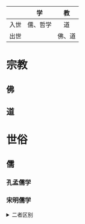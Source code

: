 |      | 学  |   教   |
|:----:|:---:|:------:|
| 入世 | 儒、哲学  |   道   |
| 出世 |     | 佛、道 |

# 宗教
## 佛
## 道
# 世俗
## 儒
### 孔孟儒学
### 宋明儒学
<details><summary>二者区别</summary>
- An ideology has as its foundation in an identifiable and agreed upon set of ideas, values, assumptions, scientific precepts or perspectives on historical events or material evidence. It is a value system that may serve to answer many questions, or may give a framework to life that justifies or compels certain actions. An ideology is usually a world view that is not primarily thought to be based on faith or belief. It is usually materially, socially or politically stated. An ideology is not usually thought to be rooted in any one particular figure of authority, organization or institution, but many, and can even have few or no organizations that propagate it. It may simply be a belief system, or set of values, apart from the actions of any authority, though it may spring from a single origin. Many may share an ideology without ever knowing how it came to be or how it is known. An ideology is not tightly controlled, though it may be influenced by certain parties or many organizations. Direct instructions on how to behave may or may not be directly expressed, but are often implied.
-
-  Conversely, a religion needs an actual physical doctrine, a specific book or body of texts, on which the entire institution is based. Faith and belief are expected by religion, and it is maintained by a specific housed authority or central body of persons or an organization which is responsible for organizing and maintaining its continuity and authority. The teaching, regulating and requiring of certain ritual experiences is significant, and they are rooted in and official centralized authority. A religion often has laws or rules that adherents are expected to follow, and the authority reserves for itself the right to expel people from the community of adherents if they violate certain restrictions on belief or behavior.
- 
- Both religions and ideologies imply a cosmology - which could be said to be a statement about what the world is, how it works and what part of it we are.</details>

